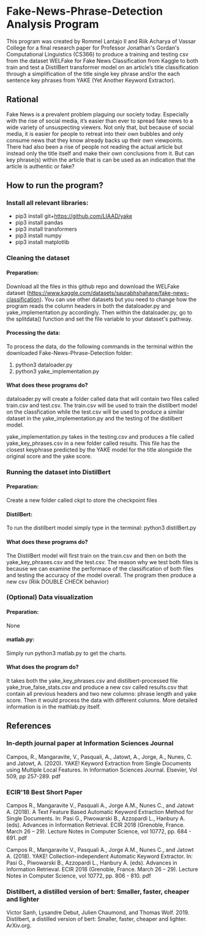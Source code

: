 # Fake-News-Phrase-Detection Analysis Program

This program was created by Rommel Lantajo II and Riik Acharya of Vassar College for a final research paper for Professor Jonathan's Gordan's Computational Linguistics (CS366) to produce a training and testing csv from the dataset WELFake for Fake News Classification from Kaggle to both train and test a DistilBert transformer model on an article’s title classification through a simplification of the title single key phrase and/or the each sentence key phrases from YAKE (Yet Another Keyword Extractor).

## Rational
Fake News is a prevalent problem plaguing our society today. Especially with the rise of social media, it’s easier than ever to spread fake news to a wide variety of unsuspecting viewers. Not only that, but because of social media, it is easier for people to retreat into their own bubbles and only consume news that they know already backs up their own viewpoints. There had also been a rise of people not reading the actual article but instead only the title itself and make their own conclusions from it. But can key phrase(s) within the article that is can be used as an indication that the article is authentic or fake? 

## How to run the program?
### Install all relevant libraries:
* pip3 install git+https://github.com/LIAAD/yake
* pip3 install pandas
* pip3 install transformers
* pip3 install numpy
* pip3 install matplotlib

### Cleaning the dataset
#### Preparation:
Download all the files in this github repo and download the WELFake dataset (https://www.kaggle.com/datasets/saurabhshahane/fake-news-classification). You can use other datasets but you need to change how the program reads the column headers in both the dataloader.py and yake_implementation.py accordingly. Then within the dataloader.py, go to the splitdata() function and set the file variable to your dataset's pathway.
#### Processing the data:
To process the data, do the following commands in the terminal within the downloaded Fake-News-Phrase-Detection folder:
1) python3 dataloader.py
2) python3 yake_implementation.py
#### What does these programs do?
dataloader.py will create a folder called data that will contain two files called train.csv and test.csv. The train.csv will be used to train the distilbert model on the classfication while the test.csv will be used to produce a similar dataset in the yake_implementation.py and the testing of the distilbert model.

yake_implementation.py takes in the testing.csv and produces a file called yake_key_phrases.csv in a new folder called results. This file has the closest keyphrase predicted by the YAKE model for the title alongside the original score and the yake score. 

### Running the dataset into DistilBert
#### Preparation:
Create a new folder called ckpt to store the checkpoint files
#### DistilBert:
To run the distilbert model simply type in the terminal:
python3 distilBert.py
#### What does these programs do?
The DistilBert model will first train on the train.csv and then on both the yake_key_phrases.csv and the test.csv. The reason why we test both files is because we can examine the performace of the classification of both files and testing the accuracy of the model overall. The program then produce a new csv (Riik DOUBLE CHECK behavior) 

### (Optional) Data visualization
#### Preparation:
None
#### matlab.py:
Simply run python3 matlab.py to get the charts.
#### What does the program do?
It takes both the yake_key_phrases.csv and distilbert-processed file yake_true_false_stats.csv and produce a new csv called results.csv that contain all previous headers and two new columns: phrase length and yake score. Then it would process the data with different columns. More detailed information is in the mathlab.py itself.


## References 
### In-depth journal paper at Information Sciences Journal

Campos, R., Mangaravite, V., Pasquali, A., Jatowt, A., Jorge, A., Nunes, C. and Jatowt, A. (2020). YAKE! Keyword Extraction from Single Documents using Multiple Local Features. In Information Sciences Journal. Elsevier, Vol 509, pp 257-289. pdf

### ECIR'18 Best Short Paper

Campos R., Mangaravite V., Pasquali A., Jorge A.M., Nunes C., and Jatowt A. (2018). A Text Feature Based Automatic Keyword Extraction Method for Single Documents. In: Pasi G., Piwowarski B., Azzopardi L., Hanbury A. (eds). Advances in Information Retrieval. ECIR 2018 (Grenoble, France. March 26 – 29). Lecture Notes in Computer Science, vol 10772, pp. 684 - 691. pdf

Campos R., Mangaravite V., Pasquali A., Jorge A.M., Nunes C., and Jatowt A. (2018). YAKE! Collection-independent Automatic Keyword Extractor. In: Pasi G., Piwowarski B., Azzopardi L., Hanbury A. (eds). Advances in Information Retrieval. ECIR 2018 (Grenoble, France. March 26 – 29). Lecture Notes in Computer Science, vol 10772, pp. 806 - 810. pdf

### Distilbert, a distilled version of bert: Smaller, faster, cheaper and lighter
Victor Sanh, Lysandre Debut, Julien Chaumond, and Thomas Wolf. 2019. Distilbert, a distilled version of bert: Smaller, faster, cheaper and lighter. ArXiv.org.
